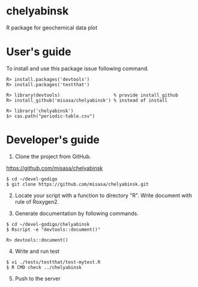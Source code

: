 # chelyabinsk
R package for geochemical data plot

# User's guide

To install and use this package issue following command.

    R> install.packages('devtools')
    R> install.packages('testthat')

    R> library(devtools)                    % provide install_github
    R> install_github('misasa/chelyabinsk') % instead of install

    R> library('chelyabinsk')
    $> cas.path("periodic-table.csv")

# Developer's guide

1. Clone the project from GitHub.

  https://github.com/misasa/chelyabinsk

```
$ cd ~/devel-godigo
$ git clone https://github.com/misasa/chelyabinsk.git
```

2. Locate your script with a function to directory "R".  Write
   document with rule of Roxygen2.

3. Generate documentation by following commands.

```
$ cd ~/devel-godigo/chelyabinsk
$ Rscript -e "devtools::document()"
```

```
R> devtools::document()
```

4. Write and run test

```
$ vi ./tests/testthat/test-mytest.R
$ R CMD check ../chelyabinsk
```

5. Push to the server
